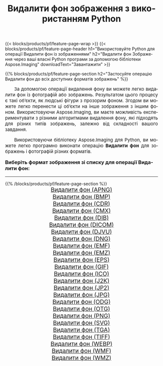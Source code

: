 ﻿---
title: Видалити фон зображення з використанням Python 
weight: 3920
url: /uk/python-net/remove-background/ 
lang: uk
langdirlevel: 2
locales: zh-hans,ja,it,ru,de,es,fr,nl,id,lt,pl,pt,vi,tr,ko,zh-hant,ar,hi,th,sv,cs,uk,he
description: Застосування бібліотеки Aspose.Imaging до зображень і фотографій Видалити фон за допомогою ваших власних програм Python і серверних API.
---

{{< blocks/products/pf/feature-page-wrap >}}
{{< blocks/products/pf/feature-page-header h1="Використовуйте Python для операції Видалити фон із зображеннями" h2="Видалити фон Зображення через ваші власні Python програми за допомогою бібліотеки Aspose.Imaging" downloadText="Завантажити" >}}


{{% blocks/products/pf/feature-page-section  h2="Застосуйте операцію Видалити фон до всіх доступних форматів зображень" %}}
<p align="justify" style="text-indent:2em;font-size:15px;">
За допомогою операції видалення фону ви можете легко видалити фон із фотографій або зображень. Результатом цього процесу є такі об’єкти, як людські фігури з прозорим фоном. Згодом ви можете легко перенести ці об’єкти на інше зображення з іншим фоном. Використовуючи Aspose.Imaging, ви маєте можливість експериментувати з різними алгоритмами видалення фону, які підходять для різних типів зображень, залежно від складності вашого завдання.
</p>
<p align="justify" style="text-indent:2em;font-size:15px;">
Використовуючи бібліотеку Aspose.Imaging для Python, ви можете легко програмно виконати операцію <b>Видалити фон</b> для зображень і фотографій різних форматів.
</p>
<h3 style="margin-top:16px;">
Виберіть формат зображення зі списку для операції Видалити фон:
</h3>
<hr/>
{{% /blocks/products/pf/feature-page-section %}}
<div class="container-fluid productfamilypage bg-gray">
    <div class="convertypes bg-gray agp-content section">
        <div class="container">
		<div class="row other-converters" style="gap: 10px;font-size: 19px;text-align:center;">
		    <div class='col-md-3 other-converter remove-lp remove-rp'><a href="/imaging/uk/python-net/remove-background/apng/" style="padding:15px;">Видалити фон (APNG)</a></div><div class='col-md-3 other-converter remove-lp remove-rp'><a href="/imaging/uk/python-net/remove-background/bmp/" style="padding:15px;">Видалити фон (BMP)</a></div><div class='col-md-3 other-converter remove-lp remove-rp'><a href="/imaging/uk/python-net/remove-background/cdr/" style="padding:15px;">Видалити фон (CDR)</a></div><div class='col-md-3 other-converter remove-lp remove-rp'><a href="/imaging/uk/python-net/remove-background/cmx/" style="padding:15px;">Видалити фон (CMX)</a></div><div class='col-md-3 other-converter remove-lp remove-rp'><a href="/imaging/uk/python-net/remove-background/dib/" style="padding:15px;">Видалити фон (DIB)</a></div><div class='col-md-3 other-converter remove-lp remove-rp'><a href="/imaging/uk/python-net/remove-background/dicom/" style="padding:15px;">Видалити фон (DICOM)</a></div><div class='col-md-3 other-converter remove-lp remove-rp'><a href="/imaging/uk/python-net/remove-background/djvu/" style="padding:15px;">Видалити фон (DJVU)</a></div><div class='col-md-3 other-converter remove-lp remove-rp'><a href="/imaging/uk/python-net/remove-background/dng/" style="padding:15px;">Видалити фон (DNG)</a></div><div class='col-md-3 other-converter remove-lp remove-rp'><a href="/imaging/uk/python-net/remove-background/emf/" style="padding:15px;">Видалити фон (EMF)</a></div><div class='col-md-3 other-converter remove-lp remove-rp'><a href="/imaging/uk/python-net/remove-background/emz/" style="padding:15px;">Видалити фон (EMZ)</a></div><div class='col-md-3 other-converter remove-lp remove-rp'><a href="/imaging/uk/python-net/remove-background/eps/" style="padding:15px;">Видалити фон (EPS)</a></div><div class='col-md-3 other-converter remove-lp remove-rp'><a href="/imaging/uk/python-net/remove-background/gif/" style="padding:15px;">Видалити фон (GIF)</a></div><div class='col-md-3 other-converter remove-lp remove-rp'><a href="/imaging/uk/python-net/remove-background/ico/" style="padding:15px;">Видалити фон (ICO)</a></div><div class='col-md-3 other-converter remove-lp remove-rp'><a href="/imaging/uk/python-net/remove-background/j2k/" style="padding:15px;">Видалити фон (J2K)</a></div><div class='col-md-3 other-converter remove-lp remove-rp'><a href="/imaging/uk/python-net/remove-background/jp2/" style="padding:15px;">Видалити фон (JP2)</a></div><div class='col-md-3 other-converter remove-lp remove-rp'><a href="/imaging/uk/python-net/remove-background/jpg/" style="padding:15px;">Видалити фон (JPG)</a></div><div class='col-md-3 other-converter remove-lp remove-rp'><a href="/imaging/uk/python-net/remove-background/odg/" style="padding:15px;">Видалити фон (ODG)</a></div><div class='col-md-3 other-converter remove-lp remove-rp'><a href="/imaging/uk/python-net/remove-background/otg/" style="padding:15px;">Видалити фон (OTG)</a></div><div class='col-md-3 other-converter remove-lp remove-rp'><a href="/imaging/uk/python-net/remove-background/png/" style="padding:15px;">Видалити фон (PNG)</a></div><div class='col-md-3 other-converter remove-lp remove-rp'><a href="/imaging/uk/python-net/remove-background/svg/" style="padding:15px;">Видалити фон (SVG)</a></div><div class='col-md-3 other-converter remove-lp remove-rp'><a href="/imaging/uk/python-net/remove-background/tga/" style="padding:15px;">Видалити фон (TGA)</a></div><div class='col-md-3 other-converter remove-lp remove-rp'><a href="/imaging/uk/python-net/remove-background/tiff/" style="padding:15px;">Видалити фон (TIFF)</a></div><div class='col-md-3 other-converter remove-lp remove-rp'><a href="/imaging/uk/python-net/remove-background/webp/" style="padding:15px;">Видалити фон (WEBP)</a></div><div class='col-md-3 other-converter remove-lp remove-rp'><a href="/imaging/uk/python-net/remove-background/wmf/" style="padding:15px;">Видалити фон (WMF)</a></div><div class='col-md-3 other-converter remove-lp remove-rp'><a href="/imaging/uk/python-net/remove-background/wmz/" style="padding:15px;">Видалити фон (WMZ)</a></div>
                </div>
        </div>
    </div>
</div>
<br/>
